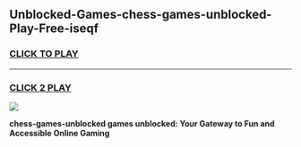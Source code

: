 
## Unblocked-Games-chess-games-unblocked-Play-Free-iseqf
<h3>
<a href="https://premium76.site?title=chess-games-unblocked&ref=22A">CLICK TO PLAY</a></h3>
<hr>

<h3>
<a href="https://premium76.site?title=chess-games-unblocked&ref=22A">CLICK 2 PLAY</a>
  
</h3>

<a href="https://premium76.site?title=chess-games-unblocked&ref=22A"><img src="https://clearcache.store/games.png"></a>


**chess-games-unblocked games unblocked: Your Gateway to Fun and Accessible Online Gaming**
